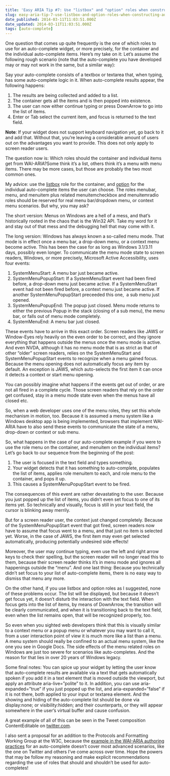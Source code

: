 ```yaml
---
title: 'Easy ARIA Tip #7: Use "listbox" and "option" roles when constructing AutoComplete lists'
slug: easy-aria-tip-7-use-listbox-and-option-roles-when-constructing-autocomplete-lists
date_published: 2014-03-11T11:03:51.000Z
date_updated: 2014-03-11T11:03:51.000Z
tags: [auto-complete]
---
```


One question that comes up quite frequently is the one of which roles to use for an auto-complete widget, or more precisely, for the container and the individual auto-complete items. Here&#8217;s my take on it: Let&#8217;s assume the following rough scenario (note that the auto-complete you have developed may or may not work in the same, but a similar way):

Say your auto-complete consists of a textbox or textarea that, when typing, has some auto-complete logic in it. When auto-complete results appear, the following happens:

1. The results are being collected and added to a list.
2. The container gets all the items and is then popped into existence.
3. The user can now either continue typing or press DownArrow to go into the list of items.
4. Enter or Tab select the current item, and focus is returned to the text field.

**Note**: If your widget does not support keyboard navigation yet, go back to it and add that. Without that, you&#8217;re leaving a considerable amount of users out on the advantages you want to provide. This does not only apply to screen reader users.

The question now is: Which roles should the container and individual items get from WAI-ARIA?Some think it&#8217;s a list, others think it&#8217;s a menu with menu items. There may be more cases, but those are probably the two most common ones.

My advice: use the [listbox](http://www.w3.org/TR/wai-aria/roles#listbox) role for the container, and [option](http://www.w3.org/TR/wai-aria/roles#option) for the individual auto-complete items the user can choose. The roles menubar, menu, and menuitem plus related menuitemcheckbox and menuitemradio roles should be reserved for real menu bar/dropdown menu, or context menu scenarios. But why, you may ask?

The short version: Menus on Windows are a hell of a mess, and that&#8217;s historically rooted in the chaos that is the Win32 API. Take my word for it and stay out of that mess and the debugging hell that may come with it.

The long version: Windows has always known a so-called menu mode. That mode is in effect once a menu bar, a drop-down menu, or a context menu become active. This has been the case for as long as Windows 3.1/3.11 days, possibly even longer. To communicate the menu mode state to screen readers, Windows, or more precisely, Microsoft Active Accessibility, uses four events:

1. SystemMenuStart: A menu bar just became active.
2. SystemMenuPopupStart: If a SystemMenuStart event had been fired before, a drop-down menu just became active. If a SystemMenuStart event had not been fired before, a context menu just became active. If another SystemMenuPopupStart preceeded this one,  a sub menu just opened.
3. SystemMenuPopupEnd: The popup just closed. Menu mode returns to either the previous Popup in the stack (closing of a sub menu), the menu bar, or falls out of menu mode completely.
4. SystemMenuEnd: A menu bar just closed.

These events have to arrive in this exact order. Screen readers like JAWS or Window-Eyes rely heavily on the even order to be correct, and they ignore everything that happens outside the menus once the menu mode is active. And even NVDA, although it has no menu mode that is as strict as that of other &#8220;older&#8221; screen readers, relies on the SystemMenuStart and SystemMenuPopupStart events to recognize when a menu gained focus. Because the menu opening does not automatically focus any item by default. An exception is JAWS, which auto-selects the first item it can once it detects a context or start menu opening.

You can possibly imagine what happens if the events get out of order, or are not all fired in a complete cycle. Those screen readers that rely on the order get confused, stay in a menu mode state even when the menus have all closed etc.

So, when a web developer uses one of the menu roles, they set this whole mechanism in motion, too. Because it is assumed a menu system like a Windows desktop app is being implemented, browsers that implement WAI-ARIA have to also send these events to communicate the state of a menu, drop-down or context or sub menu.

So, what happens in the case of our auto-complete example if you were to use the role menu on the container, and menuitem on the individual items? Let&#8217;s go back to our sequence from the beginning of the post:

1. The user is focused in the text field and types something.
2. Your widget detects that it has something to auto-complete, populates the list of items, applies role menuitem to each, and role menu to the container, and pops it up.
3. This causes a SystemMenuPopupStart event to be fired.

The consequences of this event are rather devastating to the user. Because you just popped up the list of items, you didn&#8217;t even set focus to one of its items yet. So technically and visually, focus is still in your text field, the cursor is blinking away merrily.

But for a screen reader user, the context just changed completely. Because of the SystemMenuPopupStart event that got fired, screen readers now have to assume that focus went to a menu, and that just no item is selected yet. Worse, in the case of JAWS, the first item may even get selected automatically, producing potentially undesired side effects!

Moreover, the user may continue typing, even use the left and right arrow keys to check their spelling, but the screen reader will no longer read this to them, because their screen reader thinks it&#8217;s in menu mode and ignores all happenings outside the &#8220;menu&#8221;. And one last thing: Because you technically didn&#8217;t set focus to your list of auto-complete items, there is no easy way to dismiss that menu any more.

On the other hand, if you use listbox and option roles as I suggested, none of these problems occur. The list will be displayed, but because it doesn&#8217;t get focus yet, it doesn&#8217;t disturb the interaction with the text field. When focus gets into the list of items, by means of DownArrow, the transition will be clearly communicated, and when it is transitioning back to the text field, even when the list remains open, that will be recognized properly, too.

So even when you sighted web developers think that this is visually similar to a context menu or a popup menu or whatever you may want to call it, from a user interaction point of view it is much more like a list than a menu. A menu system should really be confined to an actual menu system, like the one you see in Google Docs. The side effects of the menu related roles on Windows are just too severe for scenarios like auto-completes. And the reason for that lies in over 20 years of Windows legacy.

Some final notes: You can spice up your widget by letting the user know that auto-complete results are available via a text that gets automatically spoken if you add it in a text element that is moved outside the viewport, but apply an attribute aria-live=&#8221;polite&#8221; to it. In addition, you can use aria-expanded=&#8221;true&#8221; if you just popped up the list, and aria-expanded=&#8221;false&#8221; if it is not there, both applied to your input or textarea element. And the showing and hiding of the auto-complete list should be done via display:none; or visibility:hidden; and their counterparts, or they will appear somewhere in the user&#8217;s virtual buffer and cause confusion.

A great example of all of this can be seen in the Tweet composition ContentEditable on [twitter.com](https://twitter.com/).

I also sent a proposal for an addition to the Protocols and Formatting Working Group at the W3C, because the [example in the WAI-ARIA authoring practices](http://www.w3.org/TR/wai-aria-practices/#autocomplete) for an auto-complete doesn&#8217;t cover most advanced scenarios, like the one on Twitter and others I&#8217;ve come across over time. Hope the powers that may be follow my reasoning and make explicit recommendations regarding the use of roles that should and shouldn&#8217;t be used for auto-completes!
